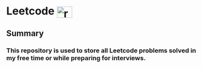 <h1>
  Leetcode
  <a href="https://www.leetcode.com/rodioo" target="blank"><img align="center" src="https://raw.githubusercontent.com/rahuldkjain/github-profile-readme-generator/master/src/images/icons/Social/leet-code.svg" alt="rodioo" height="30" width="40" /></a>
</h1>

## Summary
### This repository is used to store all Leetcode problems solved in my free time or while preparing for interviews.
